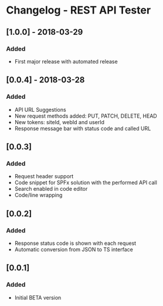 # Changelog - REST API Tester

## [1.0.0] - 2018-03-29

### Added

- First major release with automated release

## [0.0.4] - 2018-03-28

### Added

- API URL Suggestions
- New request methods added: PUT, PATCH, DELETE, HEAD
- New tokens: siteId, webId and userId
- Response message bar with status code and called URL

## [0.0.3] 

### Added

- Request header support
- Code snippet for SPFx solution with the performed API call
- Search enabled in code editor
- Code/line wrapping

## [0.0.2] 

### Added

- Response status code is shown with each request
- Automatic conversion from JSON to TS interface

## [0.0.1] 

### Added

- Initial BETA version
